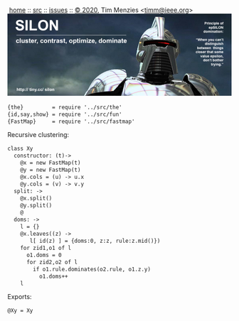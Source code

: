 <a name=top></a><p>       
&nbsp;[home](https://git.io/silon) ::
[src](https://github.com/timm/silon/raw/master/src) ::
[issues](https://git.io/silon) ::
<a href="https://github.com/timm/silon/raw/master/raw/master/LICENSE.md">&copy; 2020</a>,
Tim Menzies
<<a href="mailto:timm@ieee.org">timm&commat;ieee.org</a>>
<br>
[<img width=900 src="https://github.com/timm/silon/raw/master/etc/img/banner.jpg">](https://git.io/silon)<br>


    {the}         = require '../src/the'
    {id,say,show} = require '../src/fun'
    {FastMap}     = require '../src/fastmap'

Recursive clustering:

    class Xy
      constructor: (t)->
        @x = new FastMap(t)
        @y = new FastMap(t)
        @x.cols = (u) -> u.x
        @y.cols = (v) -> v.y
      split: ->
        @x.split()
        @y.split()
        @
      doms: ->
        l = {}
        @x.leaves((z) -> 
           l[ id(z) ] = {doms:0, z:z, rule:z.mid()})
        for zid1,o1 of l
          o1.doms = 0
          for zid2,o2 of l
            if o1.rule.dominates(o2.rule, o1.z.y)
              o1.doms++
        l
       
Exports:

    @Xy = Xy
